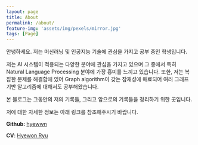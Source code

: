 ```yaml
---
layout: page
title: About
permalink: /about/
feature-img: 'assets/img/pexels/mirror.jpg'
tags: [Page]
---
```


안녕하세요.
저는 머신러닝 및 인공지능 기술에 관심을 가지고 공부 중인 학생입니다.

저는 AI 시스템이 적용되는 다양한 분야에 관심을 가지고 있으며 그 중에서 특히 Natural Language Processing 분야에 가장 흥미를 느끼고 있습니다. 또한, 저는 복잡한 문제를 해결함에 있어 Graph algorithm이 갖는 잠재성에 매료되어 여러 그래프 기반 알고리즘에 대해서도 공부해왔습니다.

본 블로그는 그동안의 저의 기록들, 그리고 앞으로의 기록들을 정리하기 위한 곳입니다.

저에 대한 자세한 정보는 아래 링크를 참조해주시기 바랍니다.

**Github:** [hyewwn](https://github.com/hyewwn)

**CV**: [Hyewon Ryu](https://hyewwnss.notion.site/hyewwnss/Hyewon-Ryu-a1cc3d54032f4b27a0364ba9ca8e1aca)
